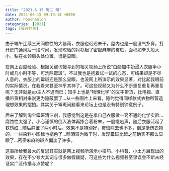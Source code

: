 ```yaml
---
title: "2021.6.15 周二 晴"
date: 2021-06-15 09:19:14 +0800
author: hoochanlon
categories: [2021]
tags: [疑惑的事]
---
```


由于端午连续三天间歇性的大暴雨，衣服也迟迟未干，屋内也是一股湿气扑鼻。打开房门通风后一段时间，发现晾晒的衬衫起了密密麻麻的霉斑，面积如拳头般大小，粘在衣领肩头处位置，很是显眼。<!-- more -->

在网上百度经验、根据关键词搜寻到的相关视频上所说“白醋加牛奶浸入衣服半小时或几小时不等，可洗除霉斑”。不过我也是抱着试一试的心态，可结果却是不尽人意的，衣服上的霉斑还是那么显眼，也没网上所演示的效果显著，对比起我眼前的实际情况，在我看来甚至神乎其神了。可这些视频又为什么不断重复重复再重复呢？无非就是up主人不通而已；知乎上也是“物理化学”的文字带货，比电视、直播带货相对来说更为隐蔽罢了...从一些图片上来看，隐约觉得同样款式衣物所营造理想效果的摆拍。其实关于霉斑问题看来论坛上也是没有特别钟意例子。

后来了解到淘宝霉斑清洁剂，我感觉到这是在拿自己衣服做一窍不通的化学实验...腐蚀性太强了，小心谨慎的倒入液体再掺合着粉末，一股嗞嗞声，随后衣服泛起了铁锈红...随后静置了两小时后，效果不是特别好，霉斑除去也不多，倒是挺伤衣物的，一些染料小图标也褪色了...晾晒较为微干时，发现霉斑比起之前确实不那么显眼了...密密麻麻的斑点偏淡了许多。

这事所给我最大的反思其实就是网上视频所演示小技巧、小科普、小土方展现出的效果，存在不少夸大其词与很多做假嫌疑，可这些为什么视频甚至谬误会不断未经证实广泛传播与点赞呢？
